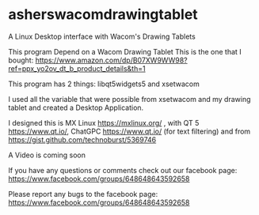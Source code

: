 # asherswacomdrawingtablet
A Linux Desktop interface with Wacom's Drawing Tablets

This program Depend on a Wacom Drawing Tablet 
This is the one that I bought: https://www.amazon.com/dp/B07XW9WW98?ref=ppx_yo2ov_dt_b_product_details&th=1

This program has 2 things:
libqt5widgets5 and
xsetwacom

I used all the variable that were possible from xsetwacom and my drawing tablet and created a Desktop Application.

I designed this is MX Linux https://mxlinux.org/ , with QT 5 https://www.qt.io/, ChatGPC https://www.qt.io/ (for text filtering) and from https://gist.github.com/technoburst/5369746 

A Video is coming soon

If you have any questions or comments check out our facebook page: https://www.facebook.com/groups/648648643592658

Please report any bugs to the facebook page: https://www.facebook.com/groups/648648643592658


